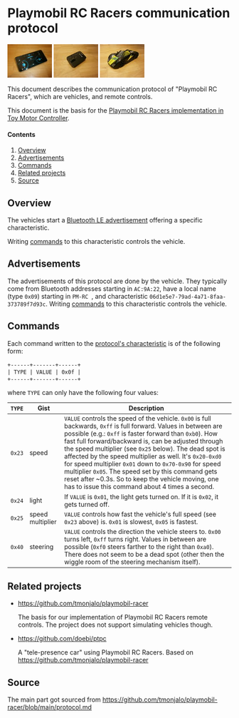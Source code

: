 # Playmobil RC Racers communication protocol

![Software remote control](images/software-remote-control-100px.jpg)
![Remote control](images/remote-control-100px.jpg)
![Vehicle](images/vehicle-100px.jpg)

This document describes the communication protocol of "Playmobil RC Racers",
which are vehicles, and remote controls.

This document is the basis for the [Playmobil RC Racers implementation in Toy
Motor Controller](README.md).


#### Contents

1. [Overview](#overview)
1. [Advertisements](#advertisements)
1. [Commands](#commands)
1. [Related projects](#related-projects)
1. [Source](#source)




## Overview

The vehicles start a [Bluetooth LE advertisement](#advertisements) offering a specific
characteristic.

Writing [commands](#commands) to this characteristic controls the vehicle.



## Advertisements

The advertisements of this protocol are done by the vehicle.
They typically come from Bluetooth addresses starting in `AC:9A:22`, have a
local name (type `0x09`) starting in `PM-RC `, and characteristic
`06d1e5e7-79ad-4a71-8faa-373789f7d93c`.
Writing [commands](#commands) to this characteristic controls the vehicle.



## Commands

Each command written to the [protocol's characteristic](#advertisements) is of
the following form:

```
+------+-------+------+
| TYPE | VALUE | 0x0f |
+------+-------+------+
````

where `TYPE` can only have the following four values:

| `TYPE` | Gist | Description |
| --- | --- | --- |
| `0x23` | speed | `VALUE` controls the speed of the vehicle. `0x00` is full backwards, `0xff` is full forward. Values in between are possible (e.g.: `0xff` is faster forward than `0xb0`). How fast full forward/backward is, can be adjusted through the speed multiplier (see `0x25` below). The dead spot is affected by the speed multiplier as well. It's `0x20-0xd0` for speed multiplier `0x01` down to `0x70-0x90` for speed multiplier `0x05`. The speed set by this command gets reset after ~0.3s. So to keep the vehicle moving, one has to issue this command about 4 times a second. |
| `0x24` | light | If `VALUE` is `0x01`, the light gets turned on. If it is `0x02`, it gets turned off. |
| `0x25` | speed multiplier | `VALUE` controls how fast the vehicle's full speed (see `0x23` above) is. `0x01` is slowest, `0x05` is fastest. |
| `0x40` | steering | `VALUE` controls the direction the vehicle steers to. `0x00` turns left, `0xff` turns right. Values in between are possible (`0xf0` steers farther to the right than `0xa0`). There does not seem to be a dead spot (other then the wiggle room of the steering mechanism itself). |



## Related projects

* https://github.com/tmonjalo/playmobil-racer

    The basis for our implementation of Playmobil RC Racers remote controls. The project does not support simulating vehicles though.

* https://github.com/doebi/ptpc

    A "tele-presence car" using Playmobil RC Racers. Based on https://github.com/tmonjalo/playmobil-racer

## Source

The main part got sourced from https://github.com/tmonjalo/playmobil-racer/blob/main/protocol.md